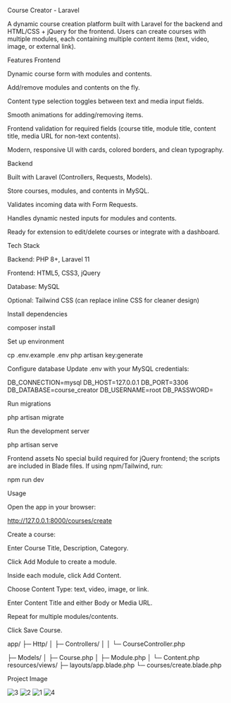 Course Creator - Laravel 

A dynamic course creation platform built with Laravel for the backend and HTML/CSS + jQuery for the frontend. Users can create courses with multiple modules, each containing multiple content items (text, video, image, or external link).

Features
Frontend

Dynamic course form with modules and contents.

Add/remove modules and contents on the fly.

Content type selection toggles between text and media input fields.

Smooth animations for adding/removing items.

Frontend validation for required fields (course title, module title, content title, media URL for non-text contents).

Modern, responsive UI with cards, colored borders, and clean typography.

Backend

Built with Laravel (Controllers, Requests, Models).

Store courses, modules, and contents in MySQL.

Validates incoming data with Form Requests.

Handles dynamic nested inputs for modules and contents.

Ready for extension to edit/delete courses or integrate with a dashboard.

Tech Stack

Backend: PHP 8+, Laravel 11

Frontend: HTML5, CSS3, jQuery

Database: MySQL

Optional: Tailwind CSS (can replace inline CSS for cleaner design)




Install dependencies

composer install



Set up environment

cp .env.example .env
php artisan key:generate


Configure database
Update .env with your MySQL credentials:

DB_CONNECTION=mysql
DB_HOST=127.0.0.1
DB_PORT=3306
DB_DATABASE=course_creator
DB_USERNAME=root
DB_PASSWORD=


Run migrations

php artisan migrate


Run the development server

php artisan serve


Frontend assets
No special build required for jQuery frontend; the scripts are included in Blade files. If using npm/Tailwind, run:

npm run dev

Usage

Open the app in your browser:

http://127.0.0.1:8000/courses/create


Create a course:

Enter Course Title, Description, Category.

Click Add Module to create a module.

Inside each module, click Add Content.

Choose Content Type: text, video, image, or link.

Enter Content Title and either Body or Media URL.

Repeat for multiple modules/contents.

Click Save Course.

app/
 ├─ Http/
 │   ├─ Controllers/
 │   │    └─ CourseController.php
 
 ├─ Models/
 │    ├─ Course.php
 │    ├─ Module.php
 │    └─ Content.php
resources/views/
 ├─ layouts/app.blade.php
 └─ courses/create.blade.php



Project Image

![3](https://github.com/user-attachments/assets/382fd7f0-236e-45d6-ada2-6009f07093e5)
![2](https://github.com/user-attachments/assets/4eb50898-fe12-46b7-a6f5-5edbfc33a998)
![1](https://github.com/user-attachments/assets/a2ea8561-5007-4833-9848-2490faf7f9d0)
![4](https://github.com/user-attachments/assets/2c7d2c1d-6650-4f65-baa9-830db1cc3a0f)
